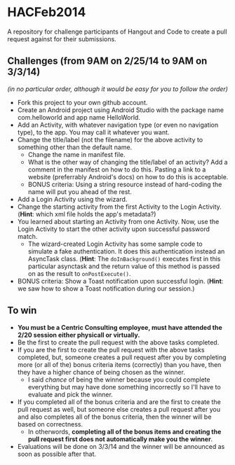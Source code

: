 HACFeb2014
==========

A repository for challenge participants of Hangout and Code to create a pull request against for their submissions.


Challenges (from 9AM on 2/25/14 to 9AM on 3/3/14)
----------
*(in no particular order, although it would be easy for you to follow the order)*
- Fork this project to your own github account.
- Create an Android project using Android Studio with the package name com.helloworld and app name HelloWorld.
- Add an Activity, with whatever navigation type (or even no navigation type), to the app. You may call it whatever you want.
- Change the title/label (not the filename) for the above activity to something other than the default name.
	- Change the name in manifest file.
	- What is the other way of changing the title/label of an activity? Add a comment in the manifest on how to do this. Pasting a link to a website (preferrably Android's docs) on how to do this is acceptable.
	- BONUS criteria: Using a string resource instead of hard-coding the name will put you ahead of the rest.
- Add a Login Activity using the wizard.
- Change the starting activity from the first Activity to the Login Activity. (**Hint**: which xml file holds the app's metadata?)
- You learned about starting an Activity from one Activity. Now, use the Login Activity to start the other activity upon successful password match.
	- The wizard-created Login Activity has some sample code to simulate a fake authentication. It does this authentication instead an AsyncTask class. (**Hint**: The ```doInBackground()``` executes first in this particular asynctask and the return value of this method is passed on as the result to ```onPostExecute()```.
- BONUS criteria: Show a Toast notification upon successful login. (**Hint**: we saw how to show a Toast notification during our session.)

To win
------
- **You must be a Centric Consulting employee, must have attended the 2/20 session either physicall or virtually.**
- Be the first to create the pull request with the above tasks completed.
- If you are the first to create the pull request with the above tasks completed, but, someone creates a pull request after you by completing more (or all of the) bonus criteria items (correctly) than you have, then they have a higher chance of being chosen as the winner.
	- I said *chance* of being the winner because you could complete everything but may have done something incorrectly so I'll have to evaluate and pick the winner.
- If you completed all of the bonus criteria and are the first to create the pull request as well, but someone else creates a pull request after you and also completes all of the bonus criteria, then the winner will be based on correctness.
	- In otherwords, **completing all of the bonus items and creating the pull request first does not automatically make you the winner**.
- Evaluations will be done on 3/3/14 and the winner will be announced as soon as possible after that.
